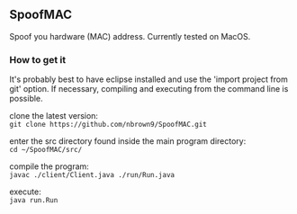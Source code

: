 ## SpoofMAC

Spoof you hardware (MAC) address. Currently tested on MacOS.

### How to get it

It's probably best to have eclipse installed and use the 'import project from git' option. If necessary, compiling and executing from the command line is possible.

clone the latest version:  
`git clone https://github.com/nbrown9/SpoofMAC.git`  

enter the src directory found inside the main program directory:  
`cd ~/SpoofMAC/src/`  

compile the program:  
`javac ./client/Client.java ./run/Run.java`  

execute:  
`java run.Run`  
